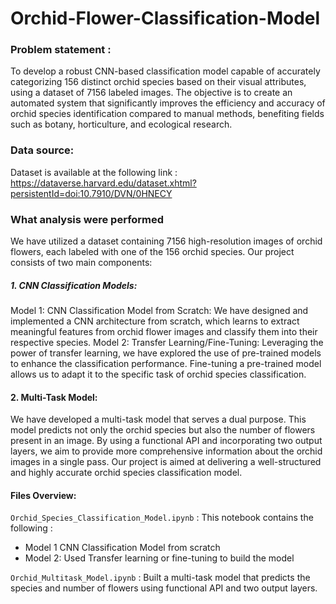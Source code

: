 # Orchid-Flower-Classification-Model

### Problem statement : 

To develop a robust CNN-based classification model capable of accurately categorizing 156 distinct orchid species based on their visual attributes, using a dataset of 7156 labeled images. The objective is to create an automated system that significantly improves the efficiency and accuracy of orchid species identification compared to manual methods, benefiting fields such as botany, horticulture, and ecological research.


### Data source:
Dataset is available at the following link : https://dataverse.harvard.edu/dataset.xhtml?persistentId=doi:10.7910/DVN/0HNECY

### What analysis were performed

We have utilized a dataset containing 7156 high-resolution images of orchid flowers, each labeled with one of the 156 orchid species. Our project consists of two main components:

##### 1.	CNN Classification Models:

Model 1: CNN Classification Model from Scratch: We have designed and implemented a CNN architecture from scratch, which learns to extract meaningful features from orchid flower images and classify them into their respective species.
Model 2: Transfer Learning/Fine-Tuning: Leveraging the power of transfer learning, we have explored the use of pre-trained models to enhance the classification performance. Fine-tuning a pre-trained model allows us to adapt it to the specific task of orchid species classification.

#### 2.	Multi-Task Model:
We have developed a multi-task model that serves a dual purpose. This model predicts not only the orchid species but also the number of flowers present in an image. By using a functional API and incorporating two output layers, we aim to provide more comprehensive information about the orchid images in a single pass.
Our project is aimed at delivering a well-structured and highly accurate orchid species classification model.

#### Files Overview:

```Orchid_Species_Classification_Model.ipynb``` : This notebook contains the following  :
-  Model 1  CNN Classification Model from scratch
-  Model 2: Used Transfer learning or fine-tuning to build the model

```Orchid_Multitask_Model.ipynb``` : Built a multi-task model that predicts the species and number of flowers using functional API and two output layers.


